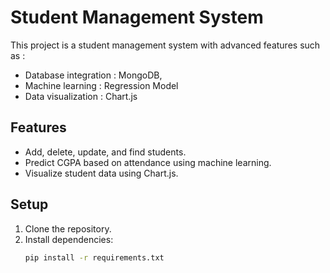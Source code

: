# Student Management System

This project is a student management system with advanced features such as :
- Database integration : MongoDB,
- Machine learning  : Regression Model
- Data visualization  : Chart.js

## Features
- Add, delete, update, and find students.
- Predict CGPA based on attendance using machine learning.
- Visualize student data using Chart.js.

## Setup
1. Clone the repository.
2. Install dependencies:
   ```bash
   pip install -r requirements.txt